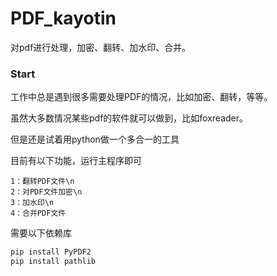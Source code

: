 # PDF_kayotin
对pdf进行处理，加密、翻转、加水印、合并。

### Start

工作中总是遇到很多需要处理PDF的情况，比如加密、翻转，等等。

虽然大多数情况某些pdf的软件就可以做到，比如foxreader。

但是还是试着用python做一个多合一的工具

目前有以下功能，运行主程序即可

    1：翻转PDF文件\n
    2：对PDF文件加密\n
    3：加水印\n
    4：合并PDF文件

需要以下依赖库
```python
pip install PyPDF2
pip install pathlib
````